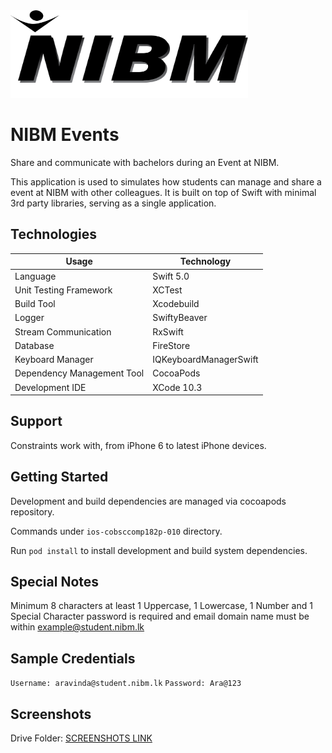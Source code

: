 <img src="Assets/logo-banner.png" height="140" width="380">

# NIBM Events

Share and communicate with bachelors during an Event at NIBM.

This application is used to simulates how students can manage and share a event at NIBM with other colleagues. It is built on top of Swift with minimal 3rd party libraries, serving as a single application.

## Technologies

Usage                          | Technology   
--------------------------    | --------------------------
Language                       | Swift 5.0                      
Unit Testing Framework         | XCTest                                         
Build Tool                     | Xcodebuild                                         
Logger                        | SwiftyBeaver
Stream Communication               | RxSwift
Database                    | FireStore
Keyboard Manager            | IQKeyboardManagerSwift
Dependency Management Tool     | CocoaPods
Development IDE             | XCode 10.3

## Support

Constraints work with, from iPhone 6 to latest iPhone devices.

## Getting Started

Development and build dependencies are managed via cocoapods repository.

Commands under `ios-cobsccomp182p-010` directory.

Run `pod install` to install development and build system dependencies.

## Special Notes

Minimum 8 characters at least 1 Uppercase, 1 Lowercase, 1 Number and 1 Special Character password is required and email domain name must be within example@student.nibm.lk

## Sample Credentials

`Username: aravinda@student.nibm.lk`
`Password: Ara@123`

## Screenshots

Drive Folder: [SCREENSHOTS LINK](https://drive.google.com/drive/folders/1GanHnT-r5NZzSHcolqyBiVrLfyajaP9O?usp=sharing)
